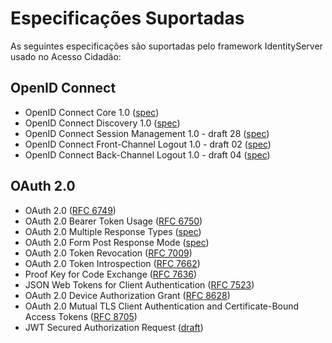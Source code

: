 # Especificações Suportadas

As seguintes especificações são suportadas pelo framework IdentityServer usado no Acesso Cidadão:

## OpenID Connect

- OpenID Connect Core 1.0 ([spec](http://openid.net/specs/openid-connect-core-1_0.html))
- OpenID Connect Discovery 1.0 ([spec](http://openid.net/specs/openid-connect-discovery-1_0.html))
- OpenID Connect Session Management 1.0 - draft 28 ([spec](http://openid.net/specs/openid-connect-session-1_0.html))
- OpenID Connect Front-Channel Logout 1.0 - draft 02 ([spec](https://openid.net/specs/openid-connect-frontchannel-1_0.html))
- OpenID Connect Back-Channel Logout 1.0 - draft 04 ([spec](https://openid.net/specs/openid-connect-backchannel-1_0.html))

## OAuth 2.0

- OAuth 2.0 ([RFC 6749](http://tools.ietf.org/html/rfc6749))
- OAuth 2.0 Bearer Token Usage ([RFC 6750](http://tools.ietf.org/html/rfc6750))
- OAuth 2.0 Multiple Response Types ([spec](http://openid.net/specs/oauth-v2-multiple-response-types-1_0.html))
- OAuth 2.0 Form Post Response Mode ([spec](http://openid.net/specs/oauth-v2-form-post-response-mode-1_0.html))
- OAuth 2.0 Token Revocation ([RFC 7009](https://tools.ietf.org/html/rfc7009))
- OAuth 2.0 Token Introspection ([RFC 7662](https://tools.ietf.org/html/rfc7662))
- Proof Key for Code Exchange ([RFC 7636](https://tools.ietf.org/html/rfc7636))
- JSON Web Tokens for Client Authentication ([RFC 7523](https://tools.ietf.org/html/rfc7523))
- OAuth 2.0 Device Authorization Grant ([RFC 8628](https://tools.ietf.org/html/rfc8628))
- OAuth 2.0 Mutual TLS Client Authentication and Certificate-Bound Access Tokens ([RFC 8705](https://tools.ietf.org/html/rfc8705))
- JWT Secured Authorization Request ([draft](https://tools.ietf.org/html/draft-ietf-oauth-jwsreq))